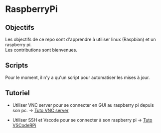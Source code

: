 # RaspberryPi

## Objectifs

Les objectifs de ce repo sont d'apprendre à utiliser linux (Raspbian) et un raspberry pi.  
Les contributions sont bienvenues.

## Scripts

Pour le moment, il n'y a qu'un script pour automatiser les mises à jour.

## Tutoriel

* Utiliser VNC server pour se connecter en GUI au raspberry pi depuis son pc. ->
[Tuto VNC server](https://github.com/caimath/RaspberryPi/blob/main/Tuto/VNC/VNC.md)

* Utiliser SSH et Vscode pour se connecter à son raspberry pi ->
[Tuto VSCodeRPi](https://github.com/caimath/RaspberryPi/blob/main/Tuto/VsCodeRPi/SSH-VsCode.md)

